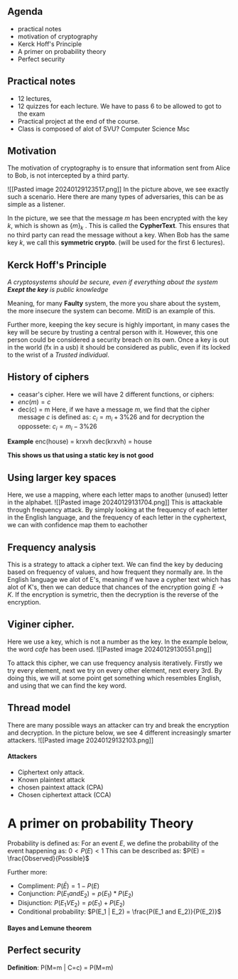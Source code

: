 ## Agenda
- practical notes 
- motivation of cryptography 
- Kerck Hoff's Principle
- A primer on probability theory
- Perfect security


## Practical notes 
- 12 lectures, 
- 12 quizzes for each lecture. We have to pass 6 to be allowed to got to the exam
- Practical project at the end of the course. 
- Class is composed of alot of SVU? Computer Science Msc

## Motivation
The motivation of cryptography is to ensure that information sent from Alice to Bob, is not intercepted by a third party.

![[Pasted image 20240129123517.png]]
In the picture above, we see exactly such a scenario. Here there are many types of adversaries, this can be as simple as a listener.

In the picture, we see that the message $m$ has been encrypted with the key $k$, which is shown as $\{m\}_k$ . This is called the **CypherText**. This ensures that no third party can read the message without a key. 
When Bob has the same key $k$, we call this **symmetric crypto**. (will be used for the first 6 lectures).


## Kerck Hoff's Principle 

*A cryptosystems should be secure, even if everything about the system **Exept the key** is public knowledge*

Meaning, for many **Faulty** system, the more you share about the system, the more insecure the system can become. MitID is an example of this. 

Further more, keeping the key secure is highly important, in many cases the key will be secure by trusting a central person with it. However, this one person could be considered a security breach on its own. Once a key is out in the world (fx in a usb) it should be considered as public, even if its locked to the wrist of a *Trusted individual*.

## History of ciphers 

- ceasar's cipher. 
Here we will have 2 different functions, or ciphers: 
- $enc(m) = c$
- dec(c) = m
Here, if we have a message $m$, we find that the cipher message $c$ is defined as: 
$c_i = m_i + 3 \% 26$
and for decryption the oppossete: 
$c_i = m_i - 3 \% 26$

**Example**
enc(house) = krxvh 
dec(krxvh) = house

**This shows us that using a static key is not good**

## Using larger key spaces
Here, we use a mapping, where each letter maps to another (unused) letter in the alphabet. 
![[Pasted image 20240129131704.png]]
This is attackable through frequency attack. By simply looking at the frequency of each letter in the English language, and the frequency of each letter in the cyphertext, we can with confidence map them to eachother 


## Frequency analysis
This is a strategy to attack a cipher text. We can find the key by deducing based on frequency of values, and how frequent they normally are. In the English language  we alot of E's, meaning if we have a cypher text  which has alot of K's, then we can deduce that chances of the encryption going $E \rightarrow K$. If the encryption is symetric, then the decryption is the reverse of the encryption. 

## Viginer  cipher.
Here we use a key, which is not a number as the key. In the example below, the word *cafe* has been used.
![[Pasted image 20240129130551.png]]


To attack this cipher, we can use frequency analysis iteratively. Firstly we try every element, next we try on every other element, next every 3rd. 
By doing this, we will at some point get something which resembles English, and using that we can find the key word. 



## Thread model
There are many possible ways an attacker can try and break the encryption and decryption. 
In the picture below, we see 4 different increasingly smarter attackers. 
![[Pasted image 20240129132103.png]]
#### Attackers
- Ciphertext only attack.
- Known plaintext attack
- chosen paintext attack (CPA)
- Chosen ciphertext attack (CCA)


# A primer on probability Theory 

Probability is defined as: 
For an event $E$, we define the probability of the event happening as:
	 $0< P(E) < 1$
This can be described as:
	$P(E) = \frac{Observed}{Possible}$

Further more: 
- Compliment: $P(\bar{E}) = 1 - P(E)$
- Conjunction: $P(E_1 and E_2) = p(E_1) * P(E_2)$
- Disjunction: $P(E_1 V E_2) = p(E_1) + P(E_2)$
- Conditional probability: $P(E_1 | E_2) = \frac{P(E_1 and E_2)}{P(E_2)}$

#### Bayes and Lemune theorem



## Perfect security 
**Definition**: P(M=m | C=c) = P(M=m)






